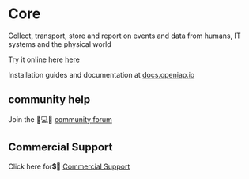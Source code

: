 # Core
Collect, transport, store and report on events and data from humans, IT systems and the physical world

Try it online here [here](https://app.openiap.io/)

Installation guides and documentation at [docs.openiap.io](https://docs.openiap.io/docs/flow/) 

## **community help**
Join the 🤷💻🤦 [community forum](https://discourse.openiap.io/)

## **Commercial Support**
Click here for💲🤷 [Commercial Support](https://openiap.io/)